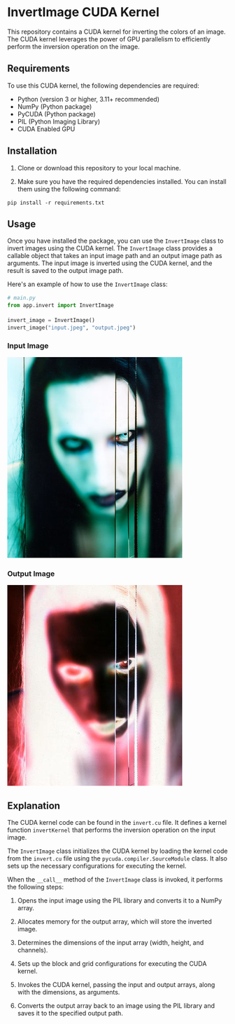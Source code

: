 # InvertImage CUDA Kernel

This repository contains a CUDA kernel for inverting the colors of an image. The CUDA kernel leverages the power of GPU parallelism to efficiently perform the inversion operation on the image.

## Requirements

To use this CUDA kernel, the following dependencies are required:

- Python (version 3 or higher, 3.11+ recommended)
- NumPy (Python package)
- PyCUDA (Python package)
- PIL (Python Imaging Library)
- CUDA Enabled GPU

## Installation

1. Clone or download this repository to your local machine.

2. Make sure you have the required dependencies installed. You can install them using the following command:

```shell
pip install -r requirements.txt
```

## Usage

Once you have installed the package, you can use the `InvertImage` class to invert images using the CUDA kernel. The `InvertImage` class provides a callable object that takes an input image path and an output image path as arguments. The input image is inverted using the CUDA kernel, and the result is saved to the output image path.

Here's an example of how to use the `InvertImage` class:

```python
# main.py
from app.invert import InvertImage

invert_image = InvertImage()
invert_image("input.jpeg", "output.jpeg")
```

### Input Image
![Input Image](input.jpeg)

### Output Image
![Output Image](output.jpeg)

## Explanation

The CUDA kernel code can be found in the `invert.cu` file. It defines a kernel function `invertKernel` that performs the inversion operation on the input image.

The `InvertImage` class initializes the CUDA kernel by loading the kernel code from the `invert.cu` file using the `pycuda.compiler.SourceModule` class. It also sets up the necessary configurations for executing the kernel.

When the `__call__` method of the `InvertImage` class is invoked, it performs the following steps:

1. Opens the input image using the PIL library and converts it to a NumPy array.

2. Allocates memory for the output array, which will store the inverted image.

3. Determines the dimensions of the input array (width, height, and channels).

4. Sets up the block and grid configurations for executing the CUDA kernel.

5. Invokes the CUDA kernel, passing the input and output arrays, along with the dimensions, as arguments.

6. Converts the output array back to an image using the PIL library and saves it to the specified output path.
